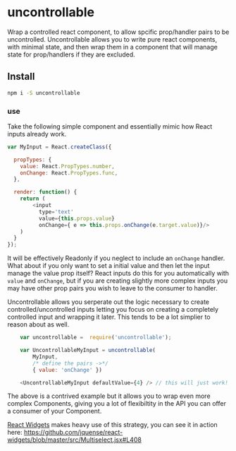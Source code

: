 # uncontrollable

Wrap a controlled react component, to allow spcific prop/handler pairs to be uncontrolled. Uncontrollable allows you to write pure react components, with minimal state, and then wrap them in a component that will manage state for prop/handlers if they are excluded.

## Install

```sh
npm i -S uncontrollable
```


### use

Take the following simple component and essentially mimic how React inputs already work.

```js
var MyInput = React.createClass({

  propTypes: {
    value: React.PropTypes.number,
    onChange: React.PropTypes.func,
  },

  render: function() {
    return (
        <input 
          type='text' 
          value={this.props.value} 
          onChange={ e => this.props.onChange(e.target.value)}/>
    )
  }
});
```

It will be effectively Readonly if you neglect to include an `onChange` handler. What about if you only want to set a initial value and then let the input manage the value prop itself? React inputs do this for you automatically with `value` and `onChange`, but if you are creating slightly more complex inputs you may have other prop pairs you wish to leave to the consumer to handler. 

Uncontrollable allows you serperate out the logic necessary to create controlled/uncontrolled inputs letting you focus on creating a completely controlled input and wrapping it later. This tends to be a lot simplier to reason about as well.

```js
    var uncontrollable =  require('uncontrollable');

    var UncontrollableMyInput = uncontrollable(
        MyInput, 
        /* define the pairs ->*/ 
        { value: 'onChange' })

    <UncontrollableMyInput defaultValue={4} /> // this will just work!
```

The above is a contrived example but it allows you to wrap even more complex Components, giving you a lot of flexibiltity in the API you can offer a consumer of your Component. 

[React Widgets](https://github.com/jquense/react-widgets) makes heavy use of this strategy, you can see it in action here: https://github.com/jquense/react-widgets/blob/master/src/Multiselect.jsx#L408
